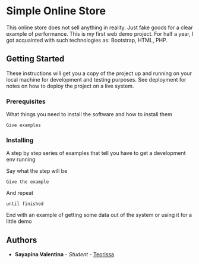 # Simple Online Store

This online store does not sell anything in reality. Just fake goods for a clear example of performance.
This is my first web demo project. For half a year, I got acquainted with such technologies as: Bootstrap, HTML, PHP.
## Getting Started
These instructions will get you a copy of the project up and running on your local machine for development and testing purposes. See deployment for notes on how to deploy the project on a live system.

### Prerequisites

What things you need to install the software and how to install them

```
Give examples
```

### Installing

A step by step series of examples that tell you have to get a development env running

Say what the step will be

```
Give the example
```

And repeat

```
until finished
```

End with an example of getting some data out of the system or using it for a little demo

## Authors

* **Sayapina Valentina** - *Student* - [Teorissa](https://github.com/teorissa)
